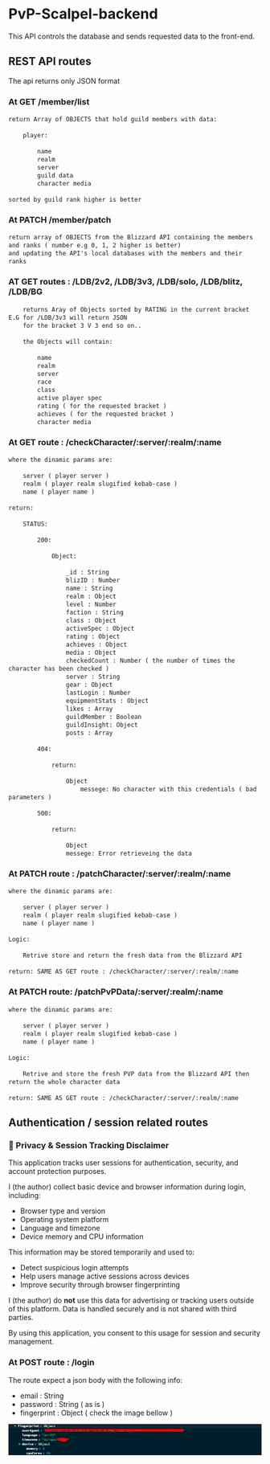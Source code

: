 # PvP-Scalpel-backend
This API controls the database and sends requested data to the front-end.

## REST API routes

The api returns only JSON format

### At GET /member/list

    return Array of OBJECTS that hold guild members with data:

        player:

            name
            realm
            server
            guild data 
            character media

    sorted by guild rank higher is better

### At PATCH /member/patch

    return array of OBJECTS from the Blizzard API containing the members and ranks ( number e.g 0, 1, 2 higher is better)
    and updating the API's local databases with the members and their ranks

### AT GET routes : /LDB/2v2, /LDB/3v3, /LDB/solo, /LDB/blitz, /LDB/BG

        returns Aray of Objects sorted by RATING in the current bracket E.G for /LDB/3v3 will return JSON 
        for the bracket 3 V 3 end so on..

        the Objects will contain:

            name
            realm
            server
            race
            class
            active player spec
            rating ( for the requested bracket )
            achieves ( for the requested bracket )
            character media
        
### At GET route : /checkCharacter/:server/:realm/:name

    where the dinamic params are:

        server ( player server )
        realm ( player realm slugified kebab-case )
        name ( player name )

    return:

        STATUS:

            200:

                Object:

                    _id : String
                    blizID : Number
                    name : String
                    realm : Object
                    level : Number
                    faction : String
                    class : Object
                    activeSpec : Object
                    rating : Object
                    achieves : Object
                    media : Object
                    checkedCount : Number ( the number of times the character has been checked )
                    server : String
                    gear : Object
                    lastLogin : Number
                    equipmentStats : Object
                    likes : Array
                    guildMember : Boolean
                    guildInsight: Object
                    posts : Array

            404:
            
                return:
                
                    Object
                        messege: No character with this credentials ( bad parameters )

            500:

                return:

                    Object
                    messege: Error retrieveing the data

### At PATCH route : /patchCharacter/:server/:realm/:name

    where the dinamic params are:

        server ( player server )
        realm ( player realm slugified kebab-case )
        name ( player name )

    Logic:

        Retrive store and return the fresh data from the Blizzard API

    return: SAME AS GET route : /checkCharacter/:server/:realm/:name

### At PATCH route: /patchPvPData/:server/:realm/:name

    where the dinamic params are:

        server ( player server )
        realm ( player realm slugified kebab-case )
        name ( player name )

    Logic:

        Retrive and store the fresh PVP data from the Blizzard API then return the whole character data

    return: SAME AS GET route : /checkCharacter/:server/:realm/:name


## Authentication / session related routes

### 🔐 Privacy & Session Tracking Disclaimer

This application tracks user sessions for authentication, security, and account protection purposes.

I (the author) collect basic device and browser information during login, including:
- Browser type and version
- Operating system platform
- Language and timezone
- Device memory and CPU information

This information may be stored temporarily and used to:
- Detect suspicious login attempts
- Help users manage active sessions across devices
- Improve security through browser fingerprinting

I (the author) do **not** use this data for advertising or tracking users outside of this platform. Data is handled securely and is not shared with third parties.

By using this application, you consent to this usage for session and security management.


### At POST route : /login

The route expect a json body with the following info:
 - email : String
 - password : String ( as is )
 - fingerprint : Object ( check the image bellow )

![alt text](./README_ASSETS/fprint.png)